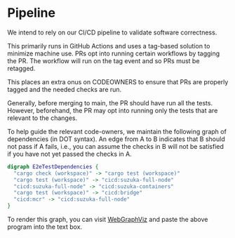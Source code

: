 # Pipeline
We intend to rely on our CI/CD pipeline to validate software correctness. 

This primarily runs in GitHub Actions and uses a tag-based solution to minimize machine use. PRs opt into running certain workflows by tagging the PR. The workflow will run on the tag event and so PRs must be retagged. 

This places an extra onus on CODEOWNERS to ensure that PRs are properly tagged and the needed checks are run. 

Generally, before merging to main, the PR should have run all the tests. However, beforehand, the PR may opt into running only the tests that are relevant to the changes.

To help guide the relevant code-owners, we maintain the following graph of dependencies (in DOT syntax). An edge from A to B indicates that B should not pass if A fails, i.e., you can assume the checks in B will not be satisfied if you have not yet passed the checks in A.

```dot
digraph E2eTestDependencies {
  "cargo check (workspace)" -> "cargo test (workspace)"
  "cargo test (workspace)" -> "cicd:suzuka-full-node"
  "cicd:suzuka-full-node" -> "cicd:suzuka-containers"
  "cargo test (workspace)" -> "cicd:bridge"
  "cicd:mcr" -> "cicd:suzuka-full-node"
}
```

To render this graph, you can visit [WebGraphViz](http://www.webgraphviz.com/) and paste the above program into the text box.
